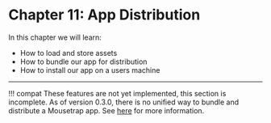 # Chapter 11: App Distribution

In this chapter we will learn:
+ How to load and store assets
+ How to bundle our app for distribution
+ How to install our app on a users machine

---

!!! compat
    These features are not yet implemented, this section is incomplete. As of version 0.3.0, there is no unified way to bundle and distribute a Mousetrap app. See [here](https://github.com/users/Clemapfel/projects/2?pane=issue&itemId=33978204#) for more information.
